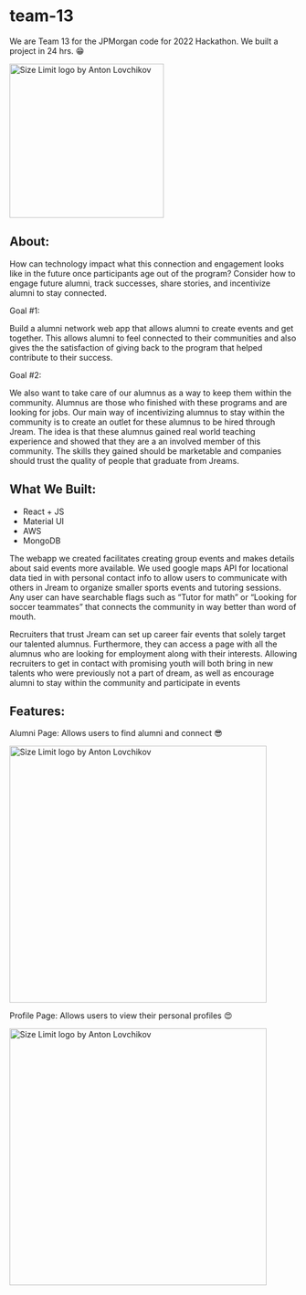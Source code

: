 # team-13

We are Team 13 for the JPMorgan code for <good> 2022 Hackathon. We built a project in 24 hrs. 😁

<img src="https://pbs.twimg.com/media/E-ZJsc5VIAEVhM3.jpg" align="center"
     alt="Size Limit logo by Anton Lovchikov" width=270>

 ## About:

How can technology impact what this connection and engagement looks like in the future once participants age out of the program? 
Consider how to engage future alumni, track successes, share stories, and incentivize alumni to stay connected.

Goal #1:

Build a alumni network web app that allows alumni to create events and get together. This allows alumni to feel connected to their communities and also gives the the satisfaction of giving back to the program that helped contribute to their success. 

Goal #2:

We also want to take care of our alumnus as a way to keep them within the community. Alumnus are those who finished with these programs and are looking for jobs. Our main way of incentivizing alumnus to stay within the community is to create an outlet for these alumnus to be hired through Jream. The idea is that these alumnus gained real world teaching experience and showed that they are a an involved member of this community. The skills they gained should be marketable and companies should trust the quality of people that graduate from Jreams.


## What We Built:

* React + JS
* Material UI
* AWS
* MongoDB

The webapp we created facilitates creating group events and makes details about said events more available. We used google maps API for locational data tied in with personal contact info to allow users to communicate with others in Jream to organize smaller sports events and tutoring sessions. Any user can have searchable flags such as “Tutor for math” or “Looking for soccer teammates” that connects the community in way better than word of mouth. 

Recruiters that trust Jream can set up career fair events that solely target our talented alumnus. Furthermore, they can access a page with all the alumnus who are looking for employment along with their interests. Allowing recruiters to get in contact with promising youth will both bring in new talents who were previously not a part of dream, as well as encourage alumni to stay within the community and participate in events
 
 ## Features:
 
 Alumni Page: Allows users to find alumni and connect 😎

<img src="https://imgur.com/EQ6OIVV.png" align="center"
     alt="Size Limit logo by Anton Lovchikov" width=450>
 
 Profile Page: Allows users to view their personal profiles 😍
 
 <img src="https://i.imgur.com/rC5xBGy.png" align="center"
     alt="Size Limit logo by Anton Lovchikov" width=450>
